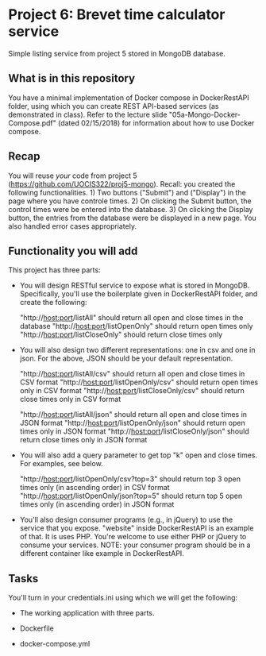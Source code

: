 # Project 6: Brevet time calculator service

Simple listing service from project 5 stored in MongoDB database.

## What is in this repository

You have a minimal implementation of Docker compose in DockerRestAPI folder,
using which you can create REST API-based services (as demonstrated in 
class). Refer to the lecture slide "05a-Mongo-Docker-Compose.pdf" (dated 
02/15/2018) for information about how to use Docker compose. 

## Recap 

You will reuse *your* code from project
5 (https://github.com/UOCIS322/proj5-mongo). Recall: you created the 
following functionalities. 1) Two buttons ("Submit") and ("Display") in
the page where you have controle times. 2) On clicking the Submit 
button, the control times were be entered into the database. 3) On 
clicking the Display button, the entries from the database were be 
displayed in a new page. You also handled error cases appropriately. 

## Functionality you will add

This project has three parts: 

* You will design RESTful service to expose what is stored in MongoDB.
Specifically, you'll use the boilerplate given in DockerRestAPI folder, and
create the following:

   "http://<host:port>/listAll" should return all open and close times in the database
   "http://<host:port>/listOpenOnly" should return open times only
   "http://<host:port>/listCloseOnly" should return close times only

* You will also design two different representations: one in csv and one 
 in json. For the above, JSON should be your default representation. 

   "http://<host:port>/listAll/csv" should return all open and close times in CSV format
   "http://<host:port>/listOpenOnly/csv" should return open times only in CSV format
   "http://<host:port>/listCloseOnly/csv" should return close times only in CSV format

   "http://<host:port>/listAll/json" should return all open and close times in JSON format
   "http://<host:port>/listOpenOnly/json" should return open times only in JSON format
   "http://<host:port>/listCloseOnly/json" should return close times only in JSON format

* You will also add a query parameter to get top "k" open and close
times. For examples, see below.

   "http://<host:port>/listOpenOnly/csv?top=3" should return top 3 open times only (in ascending order) in CSV format 
   "http://<host:port>/listOpenOnly/json?top=5" should return top 5 open times only (in ascending order) in JSON format

* You'll also design consumer programs (e.g., in jQuery) to use the service
  that you expose. "website" inside DockerRestAPI is an example of that. It is
  uses PHP. You're welcome to use either PHP or jQuery to consume your
  services. NOTE: your consumer program should be in a different container like
  example in DockerRestAPI.

## Tasks

You'll turn in your credentials.ini using which we will get the following:

* The working application with three parts.

* Dockerfile

* docker-compose.yml
